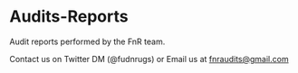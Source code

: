 # Audits-Reports
Audit reports performed by the FnR team.

Contact us on Twitter DM (@fudnrugs) or Email us at fnraudits@gmail.com
